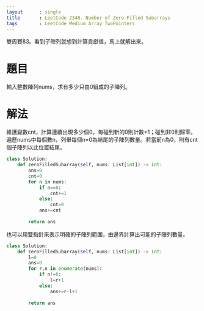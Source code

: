 ```yaml
--- 
layout      : single
title       : LeetCode 2348. Number of Zero-Filled Subarrays
tags        : LeetCode Medium Array TwoPointers
---
```

雙周賽83。看到子陣列就想到計算貢獻值，馬上就解出來。  

# 題目
輸入整數陣列nums，求有多少只由0組成的子陣列。  

# 解法
維護變數cnt，計算連續出現多少個0，每碰到新的0則計數+1；碰到非0則歸零。  
遍歷nums中每個數n，列舉每個n=0為結尾的子陣列數量。若當前n為0，則有cnt個子陣列以此位置結尾。  

```python
class Solution:
    def zeroFilledSubarray(self, nums: List[int]) -> int:
        ans=0
        cnt=0
        for n in nums:
            if n==0:
                cnt+=1
            else:
                cnt=0
            ans+=cnt
                
        return ans
```

也可以用雙指針來表示明確的子陣列範圍，由邊界計算出可能的子陣列數量。  

```python
class Solution:
    def zeroFilledSubarray(self, nums: List[int]) -> int:
        l=0
        ans=0
        for r,n in enumerate(nums):
            if n!=0:
                l=r+1
            else:
                ans+=r-l+1
            
        return ans
```